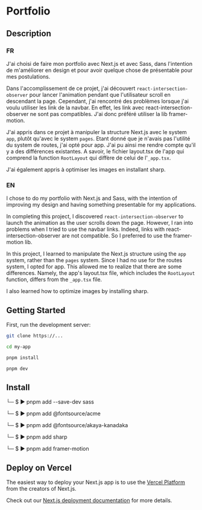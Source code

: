 # Portfolio

## Description

### FR

J'ai choisi de faire mon portfolio avec Next.js et avec Sass, dans l'intention de m'améliorer en design et pour avoir quelque chose de présentable pour mes postulations. 

Dans l'accomplissement de ce projet, j'ai découvert `react-intersection-observer` pour lancer l'animation pendant que l'utilisateur scroll en descendant la page. Cependant, j'ai rencontré des problèmes lorsque j'ai voulu utiliser les link de la navbar. En effet, les link avec react-intersection-observer ne sont pas compatibles. J'ai donc préféré utiliser la lib framer-motion.

J'ai appris dans ce projet à manipuler la structure Next.js avec le system `app`, plutôt qu'avec le system `pages`. Etant donné que je n'avais pas l'utilité du system de routes, j'ai opté pour app. J'ai pu ainsi me rendre compte qu'il y a des différences existantes. A savoir, le fichier layout.tsx de l'app qui comprend la function `RootLayout` qui diffère de celui de l'`_app.tsx`.

J'ai également appris à optimiser les images en installant sharp.

### EN

I chose to do my portfolio with Next.js and Sass, with the intention of improving my design and having something presentable for my applications. 

In completing this project, I discovered `react-intersection-observer` to launch the animation as the user scrolls down the page. However, I ran into problems when I tried to use the navbar links. Indeed, links with react-intersection-observer are not compatible. So I preferred to use the framer-motion lib.

In this project, I learned to manipulate the Next.js structure using the `app` system, rather than the `pages` system. Since I had no use for the routes system, I opted for app. This allowed me to realize that there are some differences. Namely, the app's layout.tsx file, which includes the `RootLayout` function, differs from the `_app.tsx` file.

I also learned how to optimize images by installing sharp.

## Getting Started

First, run the development server:

```bash
git clone https://...

cd my-app

pnpm install

pnpm dev
```

## Install

└─ $ ▶ pnpm add --save-dev sass

└─ $ ▶ pnpm add @fontsource/acme

└─ $ ▶ pnpm add @fontsource/akaya-kanadaka

└─ $ ▶ pnpm add sharp

└─ $ ▶ pnpm add framer-motion

## Deploy on Vercel

The easiest way to deploy your Next.js app is to use the [Vercel Platform](https://vercel.com/new?utm_medium=default-template&filter=next.js&utm_source=create-next-app&utm_campaign=create-next-app-readme) from the creators of Next.js.

Check out our [Next.js deployment documentation](https://nextjs.org/docs/deployment) for more details.
